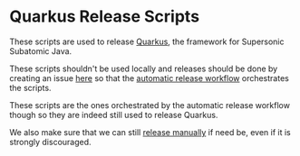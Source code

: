 # Quarkus Release Scripts

These scripts are used to release [Quarkus](https://github.com/quarkusio/quarkus),
the framework for Supersonic Subatomic Java.

These scripts shouldn't be used locally and releases should be done
by creating an issue [here](https://github.com/quarkus-release/release)
so that the [automatic release workflow](https://github.com/quarkusio/conversational-release-action)
orchestrates the scripts.

These scripts are the ones orchestrated by the automatic release workflow though
so they are indeed still used to release Quarkus.

We also make sure that we can still [release manually](MANUAL_RELEASE.md) if need be,
even if it is strongly discouraged.
